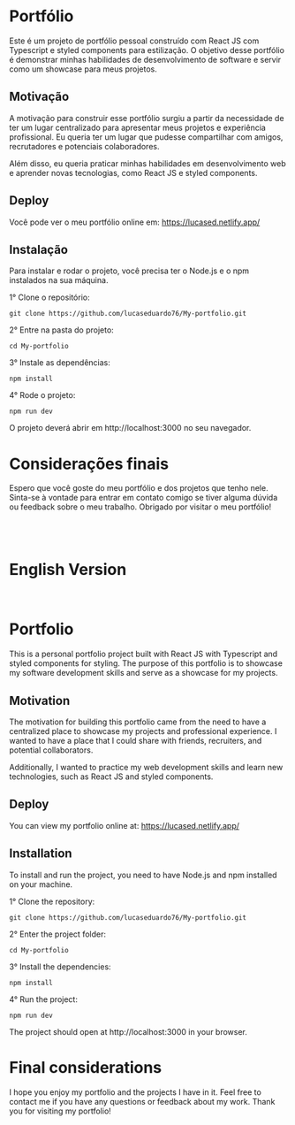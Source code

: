 # Portfólio

Este é um projeto de portfólio pessoal construído com React JS com Typescript e styled components para estilização. O objetivo desse portfólio é demonstrar minhas habilidades de desenvolvimento de software e servir como um showcase para meus projetos.

## Motivação

A motivação para construir esse portfólio surgiu a partir da necessidade de ter um lugar centralizado para apresentar meus projetos e experiência profissional. Eu queria ter um lugar que pudesse compartilhar com amigos, recrutadores e potenciais colaboradores.

Além disso, eu queria praticar minhas habilidades em desenvolvimento web e aprender novas tecnologias, como React JS e styled components.

## Deploy

Você pode ver o meu portfólio online em: https://lucased.netlify.app/

## Instalação

Para instalar e rodar o projeto, você precisa ter o Node.js e o npm instalados na sua máquina.

1° Clone o repositório:

``git clone https://github.com/lucaseduardo76/My-portfolio.git``

2° Entre na pasta do projeto:

``cd My-portfolio``

3° Instale as dependências:

``npm install``

4° Rode o projeto:

``npm run dev``

O projeto deverá abrir em http://localhost:3000 no seu navegador.

# Considerações finais

Espero que você goste do meu portfólio e dos projetos que tenho nele. Sinta-se à vontade para entrar em contato comigo se tiver alguma dúvida ou feedback sobre o meu trabalho. Obrigado por visitar o meu portfólio!

<br> <br>
# English Version
<br>  


# Portfolio
This is a personal portfolio project built with React JS with Typescript and styled components for styling. The purpose of this portfolio is to showcase my software development skills and serve as a showcase for my projects.

## Motivation
The motivation for building this portfolio came from the need to have a centralized place to showcase my projects and professional experience. I wanted to have a place that I could share with friends, recruiters, and potential collaborators.

Additionally, I wanted to practice my web development skills and learn new technologies, such as React JS and styled components.

## Deploy
You can view my portfolio online at: https://lucased.netlify.app/

## Installation
To install and run the project, you need to have Node.js and npm installed on your machine.

1° Clone the repository:

``git clone https://github.com/lucaseduardo76/My-portfolio.git``

2° Enter the project folder:

``cd My-portfolio``

3° Install the dependencies:

``npm install``

4° Run the project:

``npm run dev``

The project should open at http://localhost:3000 in your browser.

# Final considerations

I hope you enjoy my portfolio and the projects I have in it. Feel free to contact me if you have any questions or feedback about my work. Thank you for visiting my portfolio!
